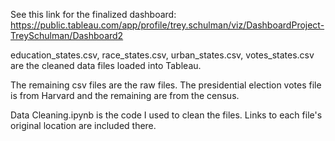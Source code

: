 See this link for the finalized dashboard: https://public.tableau.com/app/profile/trey.schulman/viz/DashboardProject-TreySchulman/Dashboard2

education_states.csv, race_states.csv, urban_states.csv, votes_states.csv are the cleaned data files loaded into Tableau.

The remaining csv files are the raw files. The presidential election votes file is from Harvard and the remaining are from the census. 

Data Cleaning.ipynb is the code I used to clean the files. Links to each file's original location are included there.
